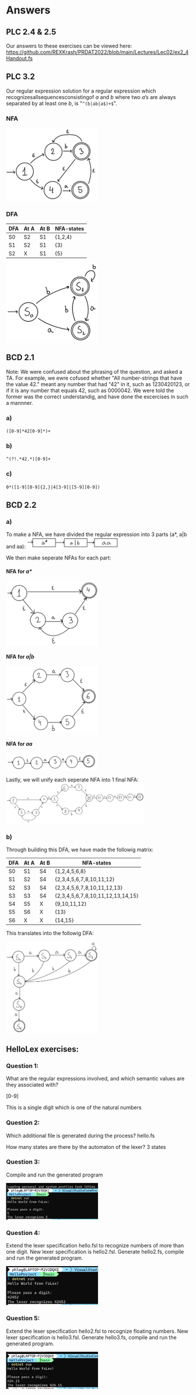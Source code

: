 # Answers

## PLC 2.4 & 2.5 

Our answers to these exercises can be viewed here: https://github.com/REXKrash/PRDAT2022/blob/main/Lectures/Lec02/ex2_4Handout.fs

## PLC 3.2

Our regular expression solution for a regular expression which recognizesallsequencesconsistingof _a_ and _b_ where two _a_’s are always separated by at least one _b_, is "`^(b|ab|a$)+$`".


### NFA 
<img src="https://github.com/REXKrash/PRDAT2022/blob/main/Lectures/Lec02/images/PLC3_2/SFA.jpg" width="50%">


### DFA

| DFA | At A  | At B  | NFA-states    |
| --- | ----- | ----- | ------------- |
| S0  | S2    | S1    | {1,2,4}       |
| S1  | S2    | S1    | {3}           |
| S2  | X     | S1    | {5}           |

<img src="https://github.com/REXKrash/PRDAT2022/blob/main/Lectures/Lec02/images/PLC3_2/DFA.jpg" width="50%">


## BCD 2.1

Note: We were confused about the phrasing of the question, and asked a TA. For example, we ewre cofused whether "All number-strings that have the value 42." meant any number that had "42" in it, such as 1230420123, or if it is any number that equals 42, such as 0000042. We were told the former was the correct understandig, and have done the excercises in such a mannner.

### a)
`([0-9]*42[0-9]*)+`

### b)
`^(?!.*42.*)[0-9]+`

### c)
`0*([1-9][0-9]{2,}|4[3-9]|[5-9][0-9])`

## BCD 2.2

### a)
To make a NFA, we have divided the regular expression into 3 parts (a*, a|b and aa): 
<img src="https://github.com/REXKrash/PRDAT2022/blob/main/Lectures/Lec02/images/BCD2_2/NFAv0.png" width="50%">

We then make seperate NFAs for each part:
#### NFA for _a*_
<img src="https://github.com/REXKrash/PRDAT2022/blob/main/Lectures/Lec02/images/BCD2_2/NFAv01.png" width="50%">

#### NFA for _a|b_
<img src="https://github.com/REXKrash/PRDAT2022/blob/main/Lectures/Lec02/images/BCD2_2/NFAv02.png" width="50%">

#### NFA for _aa_
<img src="https://github.com/REXKrash/PRDAT2022/blob/main/Lectures/Lec02/images/BCD2_2/NFAv03.png" width="50%">

Lastly, we will unify each seperate NFA into 1 final NFA:
<img src="https://github.com/REXKrash/PRDAT2022/blob/main/Lectures/Lec02/images/BCD2_2/NFAv1.png" width="75%">

### b)
Through building this DFA, we have made the followig matrix:

| DFA | At A  | At B  | NFA-states                        |
| --- | ----- | ----- | --------------------------------- |
| S0  | S1    | S4    | {1,2,4,5,6,8}                     |
| S1  | S2    | S4    | {2,3,4,5,6,7,8,10,11,12}          |
| S2  | S3    | S4    | {2,3,4,5,6,7,8,10,11,12,13}       |
| S3  | S3    | S4    | {2,3,4,5,6,7,8,10,11,12,13,14,15} |
| S4  | S5    | X     | {9,10,11,12}                      |
| S5  | S6    | X     | {13}                              |
| S6  | X     | X     | {14,15}                           |


This translates into the followig DFA:

<img src="https://github.com/REXKrash/PRDAT2022/blob/main/Lectures/Lec02/images/BCD2_2/DFA.png" width="50%">

## HelloLex exercises:

### Question 1:
What are the regular expressions involved, and
which semantic values are they associated with?

[0-9]

This is a single digit which is one of the natural numbers


### Question 2:
Which additional file is generated during the process?
hello.fs

How many states are there by the automaton of the lexer?
3 states


### Question 3:
Compile and run the generated program

<img src="https://github.com/REXKrash/PRDAT2022/blob/main/Lectures/Lec02/images/HelloLex/Question3.png" width="50%">

### Question 4:
Extend the lexer specification hello.fsl to
recognize numbers of more than one digit. New
lexer specification is hello2.fsl. Generate
hello2.fs, compile and run the generated program.

<img src="https://github.com/REXKrash/PRDAT2022/blob/main/Lectures/Lec02/images/HelloLex/Question4.png" width="50%">

### Question 5:
Extend the lexer specification hello2.fsl to recognize floating
numbers. New lexer specification is hello3.fsl. Generate
hello3.fs, compile and run the generated program.

<img src="https://github.com/REXKrash/PRDAT2022/blob/main/Lectures/Lec02/images/HelloLex/Question5.png" width="50%">
